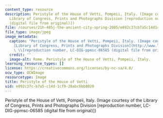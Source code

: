 ```yaml
---
content_type: resource
description: Peristyle of the House of Vetti, Pompeii, Italy. (Image courtesy of the
  Library of Congress, Prints and Photographs Division [reproduction number, LC-DIG-ppmsc-06585
  (digital file from original)])
file: /courses/21h-405j-the-ancient-city-spring-2005/e092c37cb7a5c14d1cf928abc6bb8020_21h-405js05.jpg
file_type: image/jpeg
image_metadata:
  caption: "Peristyle of the House of Vetti, Pompeii, Italy. (Image courtesy of the\_\
    [Library of Congress, Prints and Photographs Division](http://www.loc.gov/rr/print)\
    \ \\[reproduction number, LC-DIG-ppmsc-06585 (digital file from original)\\])"
  credit: ''
  image-alt: Rome. Peristyle of the House of Vetti, Pompeii, Italy.
learning_resource_types: []
license: https://creativecommons.org/licenses/by-nc-sa/4.0/
ocw_type: OCWImage
resourcetype: Image
title: Peristyle of the House of Vetti
uid: e092c37c-b7a5-c14d-1cf9-28abc6bb8020
---
```

Peristyle of the House of Vetti, Pompeii, Italy. (Image courtesy of the Library of Congress, Prints and Photographs Division [reproduction number, LC-DIG-ppmsc-06585 (digital file from original)])